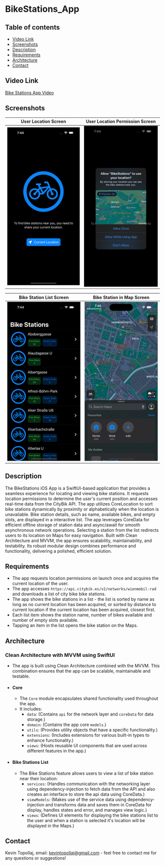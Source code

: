 # BikeStations_App

## Table of contents
* [Video Link](#video-link)
* [Screenshots](#screenshots)
* [Description](#description)
* [Requirements](#Requirements)
* [Architecture](#Architecture)
* [Contact](#contact)



## Video Link

[Bike Stations App Video]()


## Screenshots

 User Location Screen      |  User Location Permission Screen
:-------------------------:|:-------------------------:
<img src="./img/S1.png" width="300">  |  <img src="./img/S2.png" width="300">

 Bike Station List Screen  |  Bike Station in Map Screen
:-------------------------:|:-------------------------:
<img src="./img/S3.png" width="300"> |  <img src="./img/S4.png" width="300">


## Description

The BikeStations iOS App is a SwiftUI-based application that provides a seamless experience for locating and viewing bike stations. 
It requests location permissions to determine the user's current position and accesses real-time data from the CityBik API. 
The app utilizes CoreLocation to sort bike stations dynamically by proximity or alphabetically when the location is unavailable. 
Bike station details, such as name, available bikes, and empty slots, are displayed in a interactive list. 
The app leverages CoreData for efficient offline storage of station data and async/await for smooth asynchronous network operations. 
Selecting a station from the list redirects users to its location on Maps for easy navigation. 
Built with Clean Architecture and MVVM, the app ensures scalability, maintainability, and testability. 
Its robust modular design combines performance and functionality, delivering a polished, efficient solution.


## Requirements

- The app requests location permissions on launch once and acquires the current location of the user.
- The app accesses `https://api.citybik.es/v2/networks/wienmobil-rad` and downloads a list of city bike bike stations.
- The app shows the bike stations in a list - the list is sorted by name as long as no current location has been acquired, or sorted by distance to current location if the current location has been acquired, closest first.
- Each list item shows the station name, number of bikes available and number of empty slots available.
- Tapping an item in the list opens the bike station on the Maps.


## Architecture

### Clean Architecture with MVVM using SwiftUI

- The app is built using Clean Architecture combined with the MVVM. This combination ensures that the app can be scalable, maintainable and testable.

- #### Core
	- The `Core` module encapsulates shared functionality used throughout the app. 
	- It includes:
		- `data`: (Contains `api` for the network layer and `coreData` for data storage.)
		- `domain`: (Contains the app core `models`.)
		- `utils`: (Provides utility objects that have a specific functionality.)
		- `extensions`: (Includes extensions for various built-in types to enhance functionality.)
		- `views`: (Hosts reusable UI components that are used across different features in the app.)
		
			
- #### Bike Stations List
	- The Bike Stations feature allows users to view a list of bike station near their location:
		- `services`: (Handles communication with the networking layer using dependency-injection to fetch data from the API and also creates an interface to store the api data using CoreData.)
		- `viewModels`: (Makes use of the service data using dependency-injection and transforms data and saves them in CoreData for display, handles states and error, and manages view logic.)
		- `views`: (Defines UI elements for displaying the bike stations list to the user and when a station is selected it's location will be displayed in the Maps.)


## Contact

Kevin Topollaj, email: kevintopollaj@gmail.com - feel free to contact me for any questions or suggestions!
